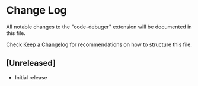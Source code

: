 # Change Log

All notable changes to the "code-debuger" extension will be documented in this file.

Check [Keep a Changelog](http://keepachangelog.com/) for recommendations on how to structure this file.

## [Unreleased]

- Initial release